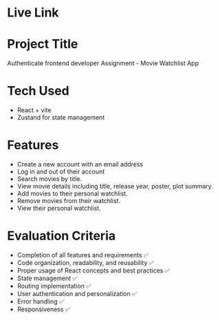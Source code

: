# Live Link

# Project Title
Authenticate frontend developer Assignment - Movie Watchlist App

# Tech Used
- React + vite
- Zustand for state management


# Features
- Create a new account with an email address
- Log in and out of their account
-  Search movies by title.
- View movie details including title, release year, poster, plot summary.
- Add movies to their personal watchlist.
- Remove movies from their watchlist.
- View their personal watchlist.

# Evaluation Criteria

- Completion of all features and requirements ✅
- Code organization, readability, and reusability ✅
- Proper usage of React concepts and best practices ✅
- State management ✅
- Routing implementation ✅
- User authentication and personalization ✅
- Error handling ✅
- Responsiveness ✅
